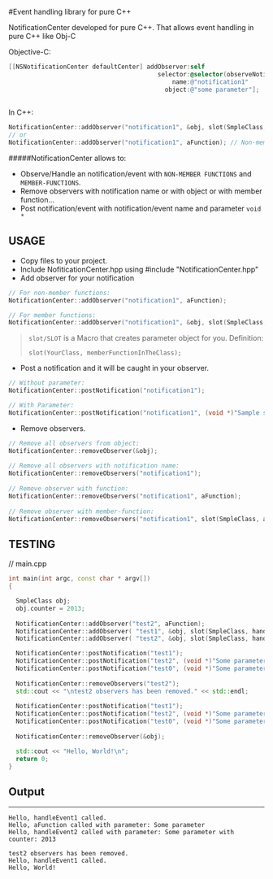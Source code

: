 #Event handling library for pure C++

NotificationCenter developed for pure C++. That allows event handling in pure C++ like Obj-C

Objective-C:
```objectivec
[[NSNotificationCenter defaultCenter] addObserver:self
                                         selector:@selector(observeNotification1:) 
                                             name:@"notification1" 
                                           object:@"some parameter"];
    
```

In C++:
```cpp
NotificationCenter::addObserver("notification1", &obj, slot(SmpleClass, aFunction1)); // Member func
// or
NotificationCenter::addObserver("notification1", aFunction); // Non-member func
```
#####NotificationCenter allows to:

- Observe/Handle an notification/event with `NON-MEMBER FUNCTIONS` and `MEMBER-FUNCTIONS`. 
- Remove observers with notification name or with object or with member function...
- Post notification/event with notification/event name and parameter `void *`

USAGE
------------

- Copy files to your project.
- Include NofiticationCenter.hpp using #include "NotificationCenter.hpp"
- Add observer for your notification

```cpp
// For non-member functions:
NotificationCenter::addObserver("notification1", aFunction);

// For member functions:
NotificationCenter::addObserver("notification1", &obj, slot(SmpleClass, aFunction));
```
>  
> `slot/SLOT` is a Macro that creates parameter object for you. Definition:
> 
> `slot(YourClass, memberFunctionInTheClass);`
>

- Post a notification and it will be caught in your observer.

```cpp
// Without parameter:
NotificationCenter::postNotification("notification1");

// With Parameter:
NotificationCenter::postNotification("notification1", (void *)"Sample string....");
```

- Remove observers.

```cpp
// Remove all observers from object:
NotificationCenter::removeObserver(&obj);
  
// Remove all observers with notification name:
NotificationCenter::removeObservers("notification1");
  
// Remove observer with function:
NotificationCenter::removeObservers("notification1", aFunction);
  
// Remove observer with member-function:
NotificationCenter::removeObservers("notification1", slot(SmpleClass, aFunction));
```

TESTING
------------

// main.cpp

```cpp
int main(int argc, const char * argv[])
{

  SmpleClass obj;
  obj.counter = 2013;
  
  NotificationCenter::addObserver("test2", aFunction);
  NotificationCenter::addObserver( "test1", &obj, slot(SmpleClass, handleEvent1));
  NotificationCenter::addObserver( "test2", &obj, slot(SmpleClass, handleEvent2));

  NotificationCenter::postNotification("test1");
  NotificationCenter::postNotification("test2", (void *)"Some parameter");
  NotificationCenter::postNotification("test0", (void *)"Some parameter");
  
  NotificationCenter::removeObservers("test2");
  std::cout << "\ntest2 observers has been removed." << std::endl;
  
  NotificationCenter::postNotification("test1");
  NotificationCenter::postNotification("test2", (void *)"Some parameter");
  NotificationCenter::postNotification("test0", (void *)"Some parameter");
  
  NotificationCenter::removeObserver(&obj);

  std::cout << "Hello, World!\n";
  return 0;
}
```

## Output
------------
```
Hello, handleEvent1 called.
Hello, aFunction called with parameter: Some parameter
Hello, handleEvent2 called with parameter: Some parameter with counter: 2013

test2 observers has been removed.
Hello, handleEvent1 called.
Hello, World!
```




